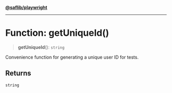 [**@saflib/playwright**](../../../index.md)

***

# Function: getUniqueId()

> **getUniqueId**(): `string`

Convenience function for generating a unique user ID for tests.

## Returns

`string`
